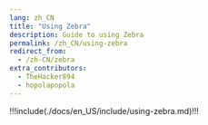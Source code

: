 ```yaml
---
lang: zh_CN
title: "Using Zebra"
description: Guide to using Zebra
permalink: /zh_CN/using-zebra
redirect_from:
  - /zh-CN/zebra
extra_contributors:
  - TheHacker894
  - hopolapopola
---
```


!!!include(./docs/en_US/include/using-zebra.md)!!!